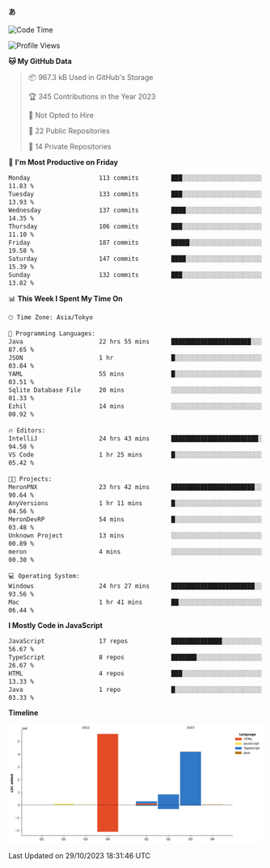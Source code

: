 #### あ

<!--START_SECTION:waka-->
![Code Time](http://img.shields.io/badge/Code%20Time-578%20hrs%2023%20mins-blue)

![Profile Views](http://img.shields.io/badge/Profile%20Views-22-blue)

**🐱 My GitHub Data** 

> 📦 967.3 kB Used in GitHub's Storage 
 > 
> 🏆 345 Contributions in the Year 2023
 > 
> 🚫 Not Opted to Hire
 > 
> 📜 22 Public Repositories 
 > 
> 🔑 14 Private Repositories 
 > 
📅 **I'm Most Productive on Friday** 

```text
Monday                   113 commits         ███░░░░░░░░░░░░░░░░░░░░░░   11.83 % 
Tuesday                  133 commits         ███░░░░░░░░░░░░░░░░░░░░░░   13.93 % 
Wednesday                137 commits         ████░░░░░░░░░░░░░░░░░░░░░   14.35 % 
Thursday                 106 commits         ███░░░░░░░░░░░░░░░░░░░░░░   11.10 % 
Friday                   187 commits         █████░░░░░░░░░░░░░░░░░░░░   19.58 % 
Saturday                 147 commits         ████░░░░░░░░░░░░░░░░░░░░░   15.39 % 
Sunday                   132 commits         ███░░░░░░░░░░░░░░░░░░░░░░   13.82 % 
```


📊 **This Week I Spent My Time On** 

```text
🕑︎ Time Zone: Asia/Tokyo

💬 Programming Languages: 
Java                     22 hrs 55 mins      ██████████████████████░░░   87.65 % 
JSON                     1 hr                █░░░░░░░░░░░░░░░░░░░░░░░░   03.84 % 
YAML                     55 mins             █░░░░░░░░░░░░░░░░░░░░░░░░   03.51 % 
Sqlite Database File     20 mins             ░░░░░░░░░░░░░░░░░░░░░░░░░   01.33 % 
Ezhil                    14 mins             ░░░░░░░░░░░░░░░░░░░░░░░░░   00.92 % 

🔥 Editors: 
IntelliJ                 24 hrs 43 mins      ████████████████████████░   94.58 % 
VS Code                  1 hr 25 mins        █░░░░░░░░░░░░░░░░░░░░░░░░   05.42 % 

🐱‍💻 Projects: 
MeronPNX                 23 hrs 42 mins      ███████████████████████░░   90.64 % 
AnyVersions              1 hr 11 mins        █░░░░░░░░░░░░░░░░░░░░░░░░   04.56 % 
MeronDevRP               54 mins             █░░░░░░░░░░░░░░░░░░░░░░░░   03.48 % 
Unknown Project          13 mins             ░░░░░░░░░░░░░░░░░░░░░░░░░   00.89 % 
meron                    4 mins              ░░░░░░░░░░░░░░░░░░░░░░░░░   00.30 % 

💻 Operating System: 
Windows                  24 hrs 27 mins      ███████████████████████░░   93.56 % 
Mac                      1 hr 41 mins        ██░░░░░░░░░░░░░░░░░░░░░░░   06.44 % 
```

**I Mostly Code in JavaScript** 

```text
JavaScript               17 repos            ██████████████░░░░░░░░░░░   56.67 % 
TypeScript               8 repos             ███████░░░░░░░░░░░░░░░░░░   26.67 % 
HTML                     4 repos             ███░░░░░░░░░░░░░░░░░░░░░░   13.33 % 
Java                     1 repo              █░░░░░░░░░░░░░░░░░░░░░░░░   03.33 % 
```



**Timeline**

![Lines of Code chart](https://raw.githubusercontent.com/arutaka1220/arutaka1220/main/assets/bar_graph.png)


 Last Updated on 29/10/2023 18:31:46 UTC
<!--END_SECTION:waka-->
